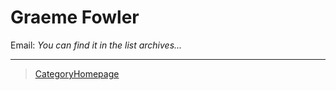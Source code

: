 Graeme Fowler
=============

Email: *You can find it in the list archives...*

* * * * *

> [CategoryHomepage](CategoryHomepage)
